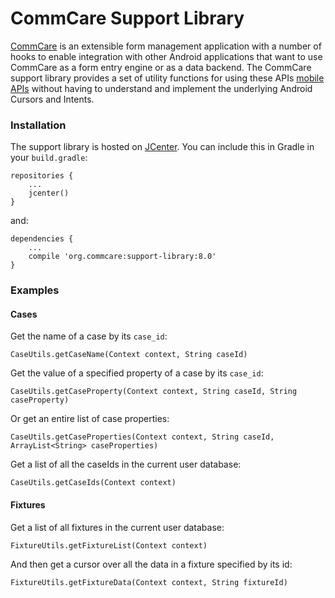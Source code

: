 # CommCare Support Library

[CommCare](https://github.com/dimagi/commcare-android/) is an extensible form management application with a number of hooks
to enable integration with other Android applications that want to use CommCare as a form entry engine
or as a data backend.
The CommCare support library provides a set of utility functions for using these APIs [mobile APIs](https://github.com/dimagi/commcare-android/wiki)
without having to understand and implement the underlying Android Cursors and Intents.

### Installation

The support library is hosted on [JCenter](https://bintray.com/wsp260/commcare-support-library/commcare-support-library).
You can include this in Gradle in your `build.gradle`:

```
repositories {
    ...
    jcenter()
}
```

and:
```
dependencies {
    ...
    compile 'org.commcare:support-library:8.0'
}
```

### Examples

#### Cases

Get the name of a case by its `case_id`:

`CaseUtils.getCaseName(Context context, String caseId)`

Get the value of a specified property of a case by its `case_id`:

`CaseUtils.getCaseProperty(Context context, String caseId, String caseProperty)`

Or get an entire list of case properties:

`CaseUtils.getCaseProperties(Context context, String caseId, ArrayList<String> caseProperties)`

Get a list of all the caseIds in the current user database:

`CaseUtils.getCaseIds(Context context)`

#### Fixtures

Get a list of all fixtures in the current user database:

`FixtureUtils.getFixtureList(Context context)`

And then get a cursor over all the data in a fixture specified by its id:

`FixtureUtils.getFixtureData(Context context, String fixtureId)`